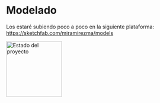 # Modelado

Los estaré subiendo poco a poco en la siguiente plataforma: https://sketchfab.com/miramirezma/models  

<img alt="Estado del proyecto" src="https://img.shields.io/badge/Estado-En%20proceso-green" style="width: 150px;">

